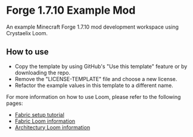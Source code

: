 # Forge 1.7.10 Example Mod
An example Minecraft Forge 1.7.10 mod development workspace using Crystaelix Loom.

## How to use
- Copy the template by using GitHub's "Use this template" feature or by downloading the repo.
- Remove the "LICENSE-TEMPLATE" file and choose a new license.
- Refactor the example values in this template to a different name.

For more information on how to use Loom, please refer to the following pages:
- [Fabric setup tutorial](https://fabricmc.net/wiki/tutorial:setup)
- [Fabric Loom information](https://fabricmc.net/wiki/documentation:fabric_loom)
- [Architectury Loom information](https://docs.architectury.dev/loom/introduction)
